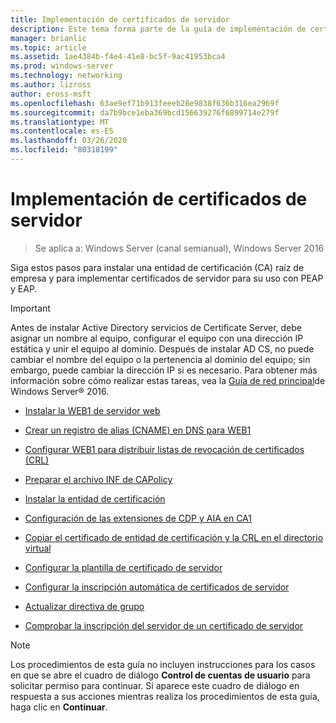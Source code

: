 ```yaml
---
title: Implementación de certificados de servidor
description: Este tema forma parte de la guía de implementación de certificados de servidor para las implementaciones cableadas e inalámbricas de 802.1 X
manager: brianlic
ms.topic: article
ms.assetid: 1ae4384b-f4e4-41e8-bc5f-9ac41953bca4
ms.prod: windows-server
ms.technology: networking
ms.author: lizross
author: eross-msft
ms.openlocfilehash: 63ae9ef71b913feeeb28e9838f636b316ea2969f
ms.sourcegitcommit: da7b9bce1eba369bcd156639276f6899714e279f
ms.translationtype: MT
ms.contentlocale: es-ES
ms.lasthandoff: 03/26/2020
ms.locfileid: "80318199"
---
```

# <a name="server-certificate-deployment"></a>Implementación de certificados de servidor

>Se aplica a: Windows Server (canal semianual), Windows Server 2016

Siga estos pasos para instalar una entidad de certificación (CA) raíz de empresa y para implementar certificados de servidor para su uso con PEAP y EAP.  
  
> [!IMPORTANT]  
> Antes de instalar Active Directory servicios de Certificate Server, debe asignar un nombre al equipo, configurar el equipo con una dirección IP estática y unir el equipo al dominio. Después de instalar AD CS, no puede cambiar el nombre del equipo o la pertenencia al dominio del equipo; sin embargo, puede cambiar la dirección IP si es necesario. Para obtener más información sobre cómo realizar estas tareas, vea la [Guía de red principal](../../Core-Network-Guide.md)de Windows Server&reg; 2016.  

  
-   [Instalar la WEB1 de servidor web](../../../core-network-guide/cncg/server-certs/Install-the-Web-Server-WEB1.md)  
  
-   [Crear un registro de alias (CNAME) en DNS para WEB1](../../../core-network-guide/cncg/server-certs/Create-an-Alias-CNAME-Record-in-DNS-for-WEB1.md)  
  
-   [Configurar WEB1 para distribuir listas de revocación de certificados (CRL)](../../../core-network-guide/cncg/server-certs/Configure-WEB1-to-Distribute-Certificate-Revocation-Lists.md)  
  
-   [Preparar el archivo INF de CAPolicy](../../../core-network-guide/cncg/server-certs/Prepare-the-CAPolicy-inf-File.md)  
  
-   [Instalar la entidad de certificación](../../../core-network-guide/cncg/server-certs/Install-the-Certification-Authority.md)  
  
-   [Configuración de las extensiones de CDP y AIA en CA1](../../../core-network-guide/cncg/server-certs/Configure-the-CDP-and-AIA-Extensions-on-CA1.md)  
  
-   [Copiar el certificado de entidad de certificación y la CRL en el directorio virtual](../../../core-network-guide/cncg/server-certs/Copy-the-CA-Certificate-and-CRL-to-the-Virtual-Directory.md)  
  
-   [Configurar la plantilla de certificado de servidor](../../../core-network-guide/cncg/server-certs/Configure-the-Server-Certificate-Template.md)  
  
-   [Configurar la inscripción automática de certificados de servidor](../../../core-network-guide/cncg/server-certs/Configure-Server-Certificate-Autoenrollment.md)  
  
-   [Actualizar directiva de grupo](../../../core-network-guide/cncg/server-certs/Refresh-Group-Policy.md)  
  
-   [Comprobar la inscripción del servidor de un certificado de servidor](../../../core-network-guide/cncg/server-certs/Verify-Server-Enrollment-of-a-Server-Certificate.md)  
  
> [!NOTE]  
> Los procedimientos de esta guía no incluyen instrucciones para los casos en que se abre el cuadro de diálogo **Control de cuentas de usuario** para solicitar permiso para continuar. Si aparece este cuadro de diálogo en respuesta a sus acciones mientras realiza los procedimientos de esta guía, haga clic en **Continuar**.  
  


